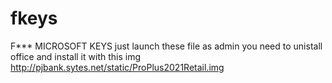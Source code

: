 # fkeys
F*** MICROSOFT KEYS
just launch these file as admin
you need to unistall office and install it with this img http://pjbank.sytes.net/static/ProPlus2021Retail.img
